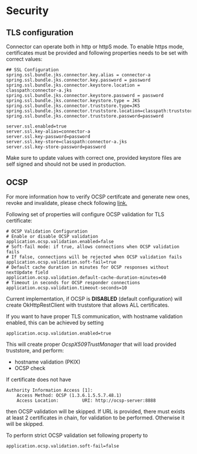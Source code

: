 # Security

## TLS configuration

Connector can operate both in http or httpS mode.
To enable https mode, certificates must be provided and following properties needs to be set with correct values:

```
## SSL Configuration
spring.ssl.bundle.jks.connector.key.alias = connector-a
spring.ssl.bundle.jks.connector.key.password = password
spring.ssl.bundle.jks.connector.keystore.location = classpath:connector-a.jks
spring.ssl.bundle.jks.connector.keystore.password = password
spring.ssl.bundle.jks.connector.keystore.type = JKS
spring.ssl.bundle.jks.connector.truststore.type=JKS
spring.ssl.bundle.jks.connector.truststore.location=classpath:truststore.jks
spring.ssl.bundle.jks.connector.truststore.password=password

server.ssl.enabled=true
server.ssl.key-alias=connector-a
server.ssl.key-password=password
server.ssl.key-store=classpath:connector-a.jks
server.ssl.key-store-password=password

```

Make sure to update values with correct one, provided keystore files are self signed and should not be used in production.


## OCSP

For more information how to verify OCSP certifcate and generate new ones, revoke and invalidate, please check following [link.](ocsp/OCSP_GUIDE.md)

Following set of properties will configure OCSP validation for TLS certificate:

```
# OCSP Validation Configuration
# Enable or disable OCSP validation
application.ocsp.validation.enabled=false
# Soft-fail mode: if true, allows connections when OCSP validation fails
# If false, connections will be rejected when OCSP validation fails
application.ocsp.validation.soft-fail=true
# Default cache duration in minutes for OCSP responses without nextUpdate field
application.ocsp.validation.default-cache-duration-minutes=60
# Timeout in seconds for OCSP responder connections
application.ocsp.validation.timeout-seconds=10
```

Current implementation, if OCSP is **DISABLED** (default configuration) will create OkHttpRestClient with truststore that allows ALL certificates. 

If you want to have proper TLS communication, with hostname validation enabled, this can be achieved by setting 

```
application.ocsp.validation.enabled=true
```

This will create proper *OcspX509TrustManager* that will load provided truststore, and perform:

 - hostname validation (PKIX)
 - OCSP check
 
If certificate does not have 

```
Authority Information Access [1]: 
    Access Method: OCSP (1.3.6.1.5.5.7.48.1) 
    Access Location:         URI: http://ocsp-server:8888 

```

then OCSP validation will be skipped. If URL is provided, there must exists at least 2 certificates in chain, for validation to be performed. Otherwise it will be skipped.

To perform strict OCSP validation set following property to 

```
application.ocsp.validation.soft-fail=false
```
